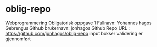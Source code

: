 # oblig-repo
Webprogrammering Obligatorisk oppgave 1
Fullnavn: Yohannes hagos Gebrengus 
Github brukernavn: jonhagos
Github Repo URL : https://github.com/jonhagos/oblig-repo
input bokser validering er gjennomført
